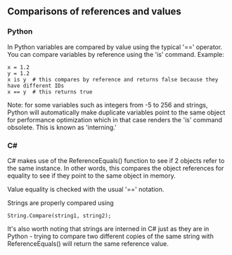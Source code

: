 ## Comparisons of references and values
### Python
In Python variables are compared by value using the typical '==' operator. You can compare variables by reference using the 'is' command. Example:
```
x = 1.2
y = 1.2
x is y	# this compares by reference and returns false because they have different IDs
x == y	# this returns true
```
Note: for some variables such as integers from -5 to 256 and strings, Python will automatically make duplicate variables point to the same object for performance optimization which in that case renders the 'is' command obsolete. This is known as 'interning.'
### C#
C# makes use of the ReferenceEquals() function to see if 2 objects refer to the same instance. In other words, this compares the object references for equality to see if they point to the same object in memory.

Value equality is checked with the usual '==' notation.

Strings are properly compared using
```
String.Compare(string1, string2);
```
It's also worth noting that strings are interned in C# just as they are in Python - trying to compare two different copies of the same string with ReferenceEquals() will return the same reference value.